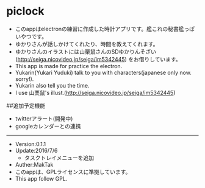 # piclock
* このappはelectronの練習に作成した時計アプリです。艦これの秘書艦っぽいやつです。
* ゆかりさんが話しかけてくれたり、時間を教えてくれます。
* ゆかりさんのイラストには山栗鼠さんのSDゆかりんそざい(http://seiga.nicovideo.jp/seiga/im5342445) をお借りしています。
* This app is made for practice the electron.
* Yukarin(Yukari Yuduki) talk to you with characters(japanese only now. sorry!).
* Yukarin also tell you the time.
* I use 山栗鼠's illust.(http://seiga.nicovideo.jp/seiga/im5342445)

##追加予定機能
* twitterアラート(開発中)
* googleカレンダーとの連携
---

* Version:0.1.1  
* Update:2016/7/6  
  - タスクトレイメニューを追加
* Auther:MakTak  
* このappは、GPLライセンスに準拠しています。  
* This app follow GPL.  
